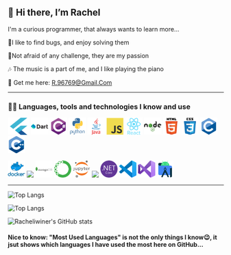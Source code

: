 ## 👋 Hi there, I’m Rachel

I'm a curious programmer, that always wants to learn more...

🐞I like to find bugs, and enjoy solving them

🥇Not afraid of any challenge, they are my passion

🎶 The music is a part of me, and I like playing the piano

📧 Get me here: R.96769@Gmail.Com

---

### 👩‍💻  Languages, tools and technologies I know and use
<code><img height="40"  width="50" src="https://github.com/devicons/devicon/blob/master/icons/flutter/flutter-original.svg"></code>
<code><img height="40" src="https://github.com/devicons/devicon/blob/master/icons/dart/dart-original-wordmark.svg"></code>
<code><img height="40" src="https://github.com/devicons/devicon/blob/master/icons/csharp/csharp-original.svg"></code>
<code><img height="40" src="https://github.com/devicons/devicon/blob/master/icons/python/python-original-wordmark.svg"></code>
<code><img height="40" src="https://github.com/devicons/devicon/blob/master/icons/java/java-original-wordmark.svg" ></code>
<code><img height="40" src="https://github.com/devicons/devicon/blob/master/icons/javascript/javascript-original.svg"></code>
<code><img height="40" src="https://github.com/devicons/devicon/blob/master/icons/react/react-original-wordmark.svg"></code>
<code><img height="40" src="https://github.com/devicons/devicon/blob/master/icons/nodejs/nodejs-original-wordmark.svg"></code>
<code><img height="40" src="https://github.com/devicons/devicon/blob/master/icons/html5/html5-original-wordmark.svg"></code>
<code><img height="40" src="https://github.com/devicons/devicon/blob/master/icons/css3/css3-original-wordmark.svg"></code>
<code><img height="40" src="https://github.com/devicons/devicon/blob/master/icons/c/c-original.svg"></code>
<code><img height="40" src="https://github.com/devicons/devicon/blob/master/icons/cplusplus/cplusplus-original.svg"></code>

<code><img height="40" src="https://raw.githubusercontent.com/github/explore/80688e429a7d4ef2fca1e82350fe8e3517d3494d/topics/docker/docker.png"></code>
<code><img height="40" src="https://upload.wikimedia.org/wikipedia/commons/8/87/Sql_data_base_with_logo.png"></code>
<code><img height="40" src="https://raw.githubusercontent.com/github/explore/80688e429a7d4ef2fca1e82350fe8e3517d3494d/topics/mongodb/mongodb.png"></code>
<code><img height="40" src="https://github.com/devicons/devicon/blob/master/icons/anaconda/anaconda-original.svg"></code>
<code><img height="40" src="https://github.com/devicons/devicon/blob/master/icons/jupyter/jupyter-original-wordmark.svg"></code>
<code><img height="40" src="https://logowik.com/content/uploads/images/t_postman-api-platform6643.logowik.com.webp"></code>
<code><img height="40" src="https://github.com/devicons/devicon/blob/master/icons/dotnetcore/dotnetcore-original.svg"></code>
<code><img height="40" src="https://github.com/devicons/devicon/blob/master/icons/vscode/vscode-original.svg"></code>
<code><img height="40" src="https://github.com/devicons/devicon/blob/master/icons/visualstudio/visualstudio-original.svg"></code>
<code><img height="40" src="https://github.com/devicons/devicon/blob/master/icons/androidstudio/androidstudio-original.svg"></code>

---

![Top Langs](https://github-readme-stats.vercel.app/api/top-langs/?username=RacheliWiner&hide_progress=true)

![Top Langs](https://github-readme-stats.vercel.app/api/top-langs/?username=RacheliWiner&theme=radical&layout=compact)

![Racheliwiner's GitHub stats](https://github-readme-stats.vercel.app/api?username=RacheliWIner&show_icons=true&title_color=ff66b2&text_color=66b2ff&icon_color=ff66b2&border_color=66b2ff&bg_color=000000&hide_border=false&theme=default&cache_seconds=21600&locale=en&border_radius=4.0&include_all_commits=true&count_private=true)

#### Nice to know: "Most Used Languages" is not the only things I know😉, it jsut shows which languages I have used the most here on GitHub...
